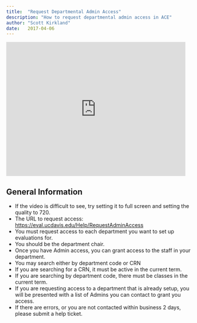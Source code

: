 ```yaml
---
title:  "Request Departmental Admin Access"
description: "How to request departmental admin access in ACE"
author: "Scott Kirkland"
date:   2017-04-06
---
```


<iframe width="480" height="360" src="https://www.youtube.com/embed/0hVS_zRYcPQ" frameborder="0"> </iframe>

## General Information

- If the video is difficult to see, try setting it to full screen and setting the quality to 720.
- The URL to request access: https://eval.ucdavis.edu/Help/RequestAdminAccess
- You must request access to each department you want to set up evaluations for.
- You should be the department chair.
- Once you have Admin access, you can grant access to the staff in your department.
- You may search either by department code or CRN
- If you are searching for a CRN, it must be active in the current term.
- If you are searching by department code, there must be classes in the current term.
- If you are requesting access to a department that is already setup, you will be presented with a list of Admins you can contact to grant you access.
- If there are errors, or you are not contacted within business 2 days, please submit a help ticket.
